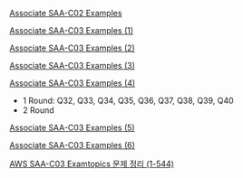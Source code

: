 
[Associate SAA-C02 Examples](https://www.examtopics.com/exams/amazon/aws-certified-solutions-architect-professional-sap-c02/view/)


[Associate SAA-C03 Examples (1)](https://www.examtopics.com/exams/amazon/aws-certified-solutions-architect-associate-saa-c03/view/)


[Associate SAA-C03 Examples (2)](https://www.examtopics.com/exams/amazon/aws-certified-solutions-architect-associate-saa-c03/view/2/)


[Associate SAA-C03 Examples (3)](https://www.examtopics.com/exams/amazon/aws-certified-solutions-architect-associate-saa-c03/view/3/)

[Associate SAA-C03 Examples (4)](https://www.examtopics.com/exams/amazon/aws-certified-solutions-architect-associate-saa-c03/view/4/)
- 1 Round: Q32, Q33, Q34, Q35, Q36, Q37, Q38, Q39, Q40
- 2 Round

[Associate SAA-C03 Examples (5)](https://www.examtopics.com/exams/amazon/aws-certified-solutions-architect-associate-saa-c03/view/5/)

[Associate SAA-C03 Examples (6)](https://www.examtopics.com/exams/amazon/aws-certified-solutions-architect-associate-saa-c03/view/6/)

[AWS SAA-C03 Examtopics 문제 정리 (1-544)](https://velog.io/@gagaeun/AWS-SAA-C03-Examtopics-%ED%97%B7%EA%B0%88%EB%A6%AC%EB%8A%94-%EB%AC%B8%EC%A0%9C-%EC%A0%95%EB%A6%AC)






